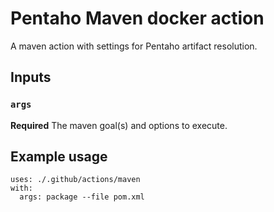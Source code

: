 # Pentaho Maven docker action

A maven action with settings for Pentaho artifact resolution. 

## Inputs

### `args`

**Required** The maven goal(s) and options to execute.

## Example usage
```
uses: ./.github/actions/maven
with:
  args: package --file pom.xml
```